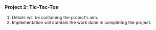 ﻿### Project 2: Tic-Tac-Toe

1. Details will be containing the project's aim.
2. Implementation will comtain the work done in completing the project.
